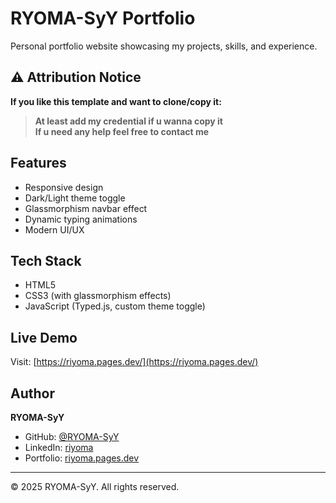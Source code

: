 # RYOMA-SyY Portfolio

Personal portfolio website showcasing my projects, skills, and experience.

## ⚠️ Attribution Notice

**If you like this template and want to clone/copy it:**
> **At least add my credential if u wanna copy it**\
> **If u need any help feel free to contact me**

## Features

- Responsive design
- Dark/Light theme toggle
- Glassmorphism navbar effect
- Dynamic typing animations
- Modern UI/UX

## Tech Stack

- HTML5
- CSS3 (with glassmorphism effects)
- JavaScript (Typed.js, custom theme toggle)

## Live Demo

Visit: [https://riyoma.pages.dev/](https://riyoma.pages.dev/)

## Author

**RYOMA-SyY**
- GitHub: [@RYOMA-SyY](https://github.com/RYOMA-SyY)
- LinkedIn: [riyoma](https://www.linkedin.com/in/riyoma/)
- Portfolio: [riyoma.pages.dev](https://riyoma.pages.dev/)

---

© 2025 RYOMA-SyY. All rights reserved.
